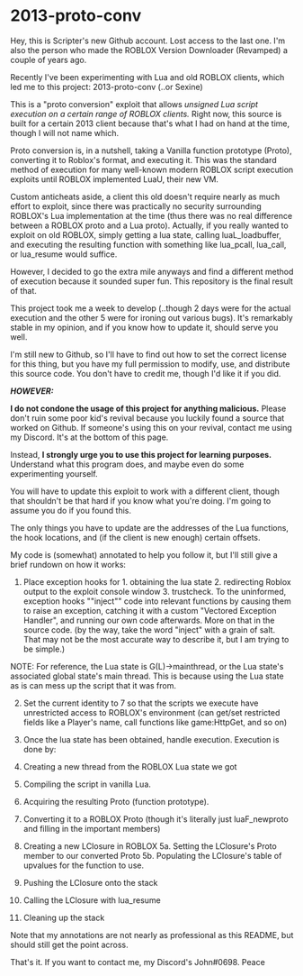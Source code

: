# 2013-proto-conv

Hey, this is Scripter's new Github account. Lost access to the last one.
I'm also the person who made the ROBLOX Version Downloader (Revamped) a couple of years ago.

Recently I've been experimenting with Lua and old ROBLOX clients, which led me to this project: 2013-proto-conv (..or Sexine)

This is a "proto conversion" exploit that allows *unsigned Lua script execution on a certain range of ROBLOX clients.* Right now, this source is built for a certain 2013 client because that's what I had on hand at the time, though I will not name which.

Proto conversion is, in a nutshell, taking a Vanilla function prototype (Proto), converting it to Roblox's format, and executing it. This was the standard method of execution for many well-known modern ROBLOX script execution exploits until ROBLOX implemented LuaU, their new VM.

Custom anticheats aside, a client this old doesn't require nearly as much effort to exploit, since there was practically no security surrounding ROBLOX's Lua implementation at the time (thus there was no real difference between a ROBLOX proto and a Lua proto). Actually, if you really wanted to exploit on old ROBLOX, simply getting a lua state, calling luaL_loadbuffer, and executing the resulting function with something like lua_pcall, lua_call, or lua_resume would suffice.

However, I decided to go the extra mile anyways and find a different method of execution because it sounded super fun. This repository is the final result of that.

This project took me a week to develop (..though 2 days were for the actual execution and the other 5 were for ironing out various bugs). It's remarkably stable in my opinion, and if you know how to update it, should serve you well.

I'm still new to Github, so I'll have to find out how to set the correct license for this thing, but you have my full permission to modify, use, and distribute this source code. You don't have to credit me, though I'd like it if you did.

***HOWEVER:***

**I do not condone the usage of this project for anything malicious.** Please don't ruin some poor kid's revival because you luckily found a source that worked on Github.
If someone's using this on your revival, contact me using my Discord. It's at the bottom of this page.

Instead, **I strongly urge you to use this project for learning purposes.** Understand what this program does, and maybe even do some experimenting yourself.

You will have to update this exploit to work with a different client, though that shouldn't be that hard if you know what you're doing. I'm going to assume you do if you found this.

The only things you have to update are the addresses of the Lua functions, the hook locations, and (if the client is new enough) certain offsets.

My code is (somewhat) annotated to help you follow it, but I'll still give a brief rundown on how it works:

1. Place exception hooks for 1. obtaining the lua state 2. redirecting Roblox output to the exploit console window 3. trustcheck.
To the uninformed, exception hooks ""inject"" code into relevant functions by causing them to raise an exception, catching it with a custom "Vectored Exception Handler", and running our own code afterwards. More on that in the source code. (by the way, take the word "inject" with a grain of salt. That may not be the most accurate way to describe it, but I am trying to be simple.)

NOTE: For reference, the Lua state is G(L)->mainthread, or the Lua state's associated global state's main thread. This is because using the Lua state as is can mess up the script that it was from.

2. Set the current identity to 7 so that the scripts we execute have unrestricted access to ROBLOX's environment (can get/set restricted fields like a Player's name, call functions like game:HttpGet, and so on)

3. Once the lua state has been obtained, handle execution. Execution is done by:
  1. Creating a new thread from the ROBLOX Lua state we got
  2. Compiling the script in vanilla Lua.
  3. Acquiring the resulting Proto (function prototype).
  4. Converting it to a ROBLOX Proto (though it's literally just luaF_newproto and filling in the important members)
  5. Creating a new LClosure in ROBLOX
  5a. Setting the LClosure's Proto member to our converted Proto
  5b. Populating the LClosure's table of upvalues for the function to use.
  6. Pushing the LClosure onto the stack
  7. Calling the LClosure with lua_resume
  8. Cleaning up the stack
  
Note that my annotations are not nearly as professional as this README, but should still get the point across.

That's it. If you want to contact me, my Discord's John#0698. Peace
